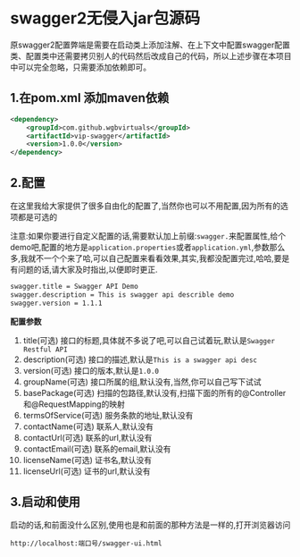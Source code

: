 # swagger2无侵入jar包源码
原swagger2配置弊端是需要在启动类上添加注解、在上下文中配置swagger配置类、配置类中还需要拷贝别人的代码然后改成自己的代码，所以上述步骤在本项目中可以完全忽略，只需要添加依赖即可。

## 1.在pom.xml 添加maven依赖

```xml
<dependency>
    <groupId>com.github.wgbvirtuals</groupId>
    <artifactId>vip-swagger</artifactId>
    <version>1.0.0</version>
</dependency>
```

## 2.配置

在这里我给大家提供了很多自由化的配置了,当然你也可以不用配置,因为所有的选项都是可选的

注意:如果你要进行自定义配置的话,需要默认加上前缀:`swagger.`来配置属性,给个demo吧,配置的地方是`application.properties`或者`application.yml`,参数那么多,我就不一个个来了哈,可以自己配置来看看效果,其实,我都没配置完过,哈哈,要是有问题的话,请大家及时指出,以便即时更正.

```xml
swagger.title = Swagger API Demo
swagger.description = This is swagger api describle demo
swagger.version = 1.1.1
```

**配置参数**

1. title(可选)  接口的标题,具体就不多说了吧,可以自己试着玩,默认是`Swagger Restful API`
2. description(可选) 接口的描述,默认是`This is a swagger api desc`
3. version(可选) 接口的版本,默认是`1.0.0`
4. groupName(可选) 接口所属的组,默认没有,当然,你可以自己写下试试
5. basePackage(可选) 扫描的包路径,默认没有,扫描下面的所有的@Controller和@RequestMapping的映射
6. termsOfService(可选) 服务条款的地址,默认没有
7. contactName(可选)  联系人,默认没有
8. contactUrl(可选) 联系的url,默认没有
9. contactEmail(可选)  联系的email,默认没有
10. licenseName(可选) 证书名,默认没有
11. licenseUrl(可选) 证书的url,默认没有

## 3.启动和使用

启动的话,和前面没什么区别,使用也是和前面的那种方法是一样的,打开浏览器访问 

`http://localhost:端口号/swagger-ui.html`

